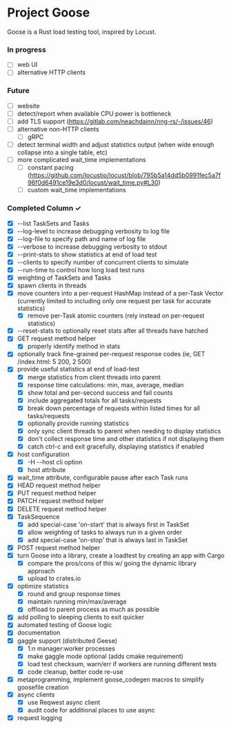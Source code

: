 # Project Goose

Goose is a Rust load testing tool, inspired by Locust.

### In progress

- [ ] web UI
- [ ] alternative HTTP clients

### Future

- [ ] website
- [ ] detect/report when available CPU power is bottleneck
- [ ] add TLS support (https://gitlab.com/neachdainn/nng-rs/-/issues/46)
- [ ] alternative non-HTTP clients
  - [ ] gRPC
- [ ] detect terminal width and adjust statistics output (when wide enough collapse into a single table, etc)
- [ ] more complicated wait_time implementations
  - [ ] constant pacing (https://github.com/locustio/locust/blob/795b5a14dd5b0991fec5a7f96f0d6491ce19e3d0/locust/wait_time.py#L30)
  - [ ] custom wait_time implementations

### Completed Column ✓

- [x] --list TaskSets and Tasks
- [x] --log-level to increase debugging verbosity to log file
- [x] --log-file to specify path and name of log file
- [x] --verbose to increase debugging verbosity to stdout
- [x] --print-stats to show statistics at end of load test
- [x] --clients to specify number of concurrent clients to simulate
- [x] --run-time to control how long load test runs
- [x] weighting of TaskSets and Tasks
- [x] spawn clients in threads
- [x] move counters into a per-request HashMap instead of a per-Task Vector (currently limited to including only one request per task for accurate statistics)
  - [x] remove per-Task atomic counters (rely instead on per-request statistics)
- [x] --reset-stats to optionally reset stats after all threads have hatched
- [x] GET request method helper
  - [x] properly identify method in stats
- [x] optionally track fine-grained per-request response codes (ie, GET /index.html: 5 200, 2 500)
- [x] provide useful statistics at end of load-test
  - [x] merge statistics from client threads into parent
  - [x] response time calculations: min, max, average, median
  - [x] show total and per-second success and fail counts
  - [x] include aggregated totals for all tasks/requests
  - [x] break down percentage of requests within listed times for all tasks/requests
  - [x] optionally provide running statistics
  - [x] only sync client threads to parent when needing to display statistics
  - [x] don't collect response time and other statistics if not displaying them
  - [x] catch ctrl-c and exit gracefully, displaying statistics if enabled
- [x] host configuration
  - [x] -H --host cli option
  - [x] host attribute
- [x] wait_time attribute, configurable pause after each Task runs
- [x] HEAD request method helper
- [x] PUT request method helper
- [x] PATCH request method helper
- [x] DELETE request method helper
- [x] TaskSequence
  - [x] add special-case 'on-start' that is always first in TaskSet
  - [x] allow weighting of tasks to always run in a given order
  - [x] add special-case 'on-stop' that is always last in TaskSet
- [x] POST request method helper
- [x] turn Goose into a library, create a loadtest by creating an app with Cargo
  - [x] compare the pros/cons of this w/ going the dynamic library approach
  - [x] upload to crates.io
- [x] optimize statistics
  - [x] round and group response times
  - [x] maintain running min/max/average
  - [x] offload to parent process as much as possible
- [x] add polling to sleeping clients to exit quicker
- [x] automated testing of Goose logic
- [x] documentation
- [x] gaggle support (distributed Geese)
  - [x] 1:n manager:worker processes
  - [x] make gaggle mode optional (adds cmake requirement)
  - [x] load test checksum, warn/err if workers are running different tests
  - [x] code cleanup, better code re-use
- [x] metaprogramming, implement goose_codegen macros to simplify goosefile creation
- [x] async clients
   - [x] use Reqwest async client
   - [x] audit code for additional places to use async
- [x] request logging

